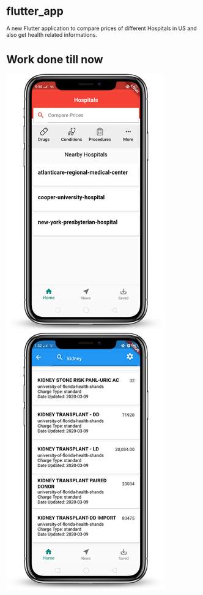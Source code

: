 # flutter_app

A new Flutter application to compare prices of different Hospitals in US and also get health related informations.
 
# Work done till now
 

![Screenshot](image1.png)                     ![Screenshot](image2.png)
